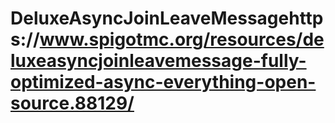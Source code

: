 # DeluxeAsyncJoinLeaveMessagehttps://www.spigotmc.org/resources/deluxeasyncjoinleavemessage-fully-optimized-async-everything-open-source.88129/
